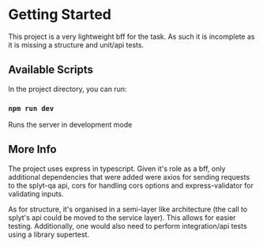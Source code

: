# Getting Started

This project is a very lightweight bff for the task. As such it is incomplete as it is missing a structure and unit/api tests.

## Available Scripts

In the project directory, you can run:

### `npm run dev`

Runs the server in development mode

## More Info

The project uses express in typescript. Given it's role as a bff, only additional dependencies that were added were axios for sending requests to the splyt-qa api, cors for handling cors options and express-validator for validating inputs.

As for structure, it's organised in a semi-layer like architecture (the call to splyt's api could be moved to the service layer). This allows for easier testing.
Additionally, one would also need to perform integration/api tests using a library supertest.
